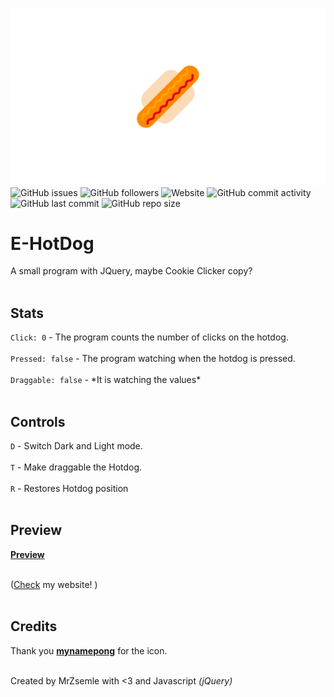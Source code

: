 
![](https://github.com/MrZsemle/E-HotDog/blob/master/md/p1.png)
![GitHub issues](https://img.shields.io/github/issues/mrzsemle/e-hotdog.svg?style=flat-square) ![GitHub followers](https://img.shields.io/github/followers/mrzsemle.svg?style=flat-square) ![Website](https://img.shields.io/website/https/mrzsemle.github.io/E-HotDog.svg?down_message=offline&style=flat-square&up_message=online)  ![GitHub commit activity](https://img.shields.io/github/commit-activity/m/mrzsemle/e-hotdog.svg?style=flat-square)  ![GitHub last commit](https://img.shields.io/github/last-commit/mrzsemle/e-hotdog.svg?style=flat-square)  ![GitHub repo size](https://img.shields.io/github/repo-size/mrzsemle/e-hotdog.svg?style=flat-square)
# E-HotDog<br />

A small program with JQuery, maybe Cookie Clicker copy?<br /><br />



## Stats<br />
`Click: 0` - The program counts the number of clicks on the hotdog.<br /><br />
`Pressed: false` - The program watching when the hotdog is pressed.<br /><br />
`Draggable: false` - \*It is watching the values\*<br /><br />

## Controls<br />

 `D` - Switch Dark and Light mode.<br /><br />
 `T` - Make draggable the Hotdog.<br /><br />
 `R` - Restores Hotdog position<br /><br />



## Preview<br />

 **[Preview](https://projects.mrzsemle.hu/E-HotDog/)**<br /><br />

([Check](https://mrzsemle.hu) my website! )<br /><br />

## Credits<br />

Thank you **[mynamepong](https://www.flaticon.com/authors/mynamepong)** for the icon.<br /><br />

Created by MrZsemle with <3 and Javascript *(jQuery)*<br /><br />
